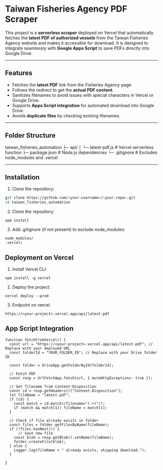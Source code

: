 # Taiwan Fisheries Agency PDF Scraper

This project is a **serverless scraper** deployed on Vercel that automatically fetches the **latest PDF of authorized vessels** from the Taiwan Fisheries Agency website and makes it accessible for download. It is designed to integrate seamlessly with **Google Apps Script** to save PDFs directly into Google Drive.

---

## Features

- Fetches the **latest PDF** link from the Fisheries Agency page.
- Follows the redirect to get the **actual PDF content**.
- Sanitizes filenames to avoid issues with special characters in Vercel or Google Drive.
- Supports **Apps Script integration** for automated download into Google Drive.
- Avoids **duplicate files** by checking existing filenames.

---

## Folder Structure

taiwan_fisheries_automation
├─ api/
│ └─ latest-pdf.js # Vercel serverless function
├─ package.json # Node.js dependencies
└─ .gitignore # Excludes node_modules and .vercel


---

## Installation

1. Clone the repository:

```bash / cmd
git clone https://github.com/<your-username>/<your-repo>.git
cd taiwan_fisheries_automation
```

2. Clone the repository:
```
npm install
```

3. Add .gitignore (if not present) to exclude node_modules:
```
node_modules/
.vercel/
```

## Deployment on Vercel
1. Install Vercel CLI:
```
npm install -g vercel
```

2. Deploy the project:
```
vercel deploy --prod
```

3. Endpoint on vercel
```
https://<your-project>.vercel.app/api/latest-pdf
```

## App Script Integration
```
function fetchFromVercel() {
  const url = "https://<your-project>.vercel.app/api/latest-pdf"; // Replace with your deployed URL
  const folderId = "YOUR_FOLDER_ID"; // Replace with your Drive folder ID

  const folder = DriveApp.getFolderById(folderId);

  // Fetch PDF
  const resp = UrlFetchApp.fetch(url, { muteHttpExceptions: true });

  // Get filename from Content-Disposition
  const cd = resp.getHeaders()["Content-Disposition"];
  let fileName = "latest.pdf";
  if (cd) {
    const match = cd.match(/filename="(.+)"/);
    if (match && match[1]) fileName = match[1];
  }

  // Check if file already exists in folder
  const files = folder.getFilesByName(fileName);
  if (!files.hasNext()) {
      // Save new file
    const blob = resp.getBlob().setName(fileName);
    folder.createFile(blob);
  } else {
    Logger.log(fileName + " already exists, skipping download.");
  }

}
```
